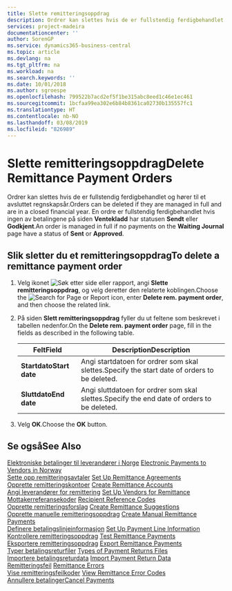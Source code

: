 ```yaml
---
title: Slette remitteringsoppdrag
description: Ordrer kan slettes hvis de er fullstendig ferdigbehandlet og hører til et avsluttet regnskapsår. En ordre er fullstendig ferdigbehandlet hvis ingen av betalingene på siden Ventekladd har statusen Sendt eller Godkjent.
services: project-madeira
documentationcenter: ''
author: SorenGP
ms.service: dynamics365-business-central
ms.topic: article
ms.devlang: na
ms.tgt_pltfrm: na
ms.workload: na
ms.search.keywords: ''
ms.date: 10/01/2018
ms.author: sgroespe
ms.openlocfilehash: 799522b7acd2ef5f1be315abc8eed1c46e1ec461
ms.sourcegitcommit: 1bcfaa99ea302e6b84b8361ca02730b135557fc1
ms.translationtype: HT
ms.contentlocale: nb-NO
ms.lasthandoff: 03/08/2019
ms.locfileid: "826989"
---
```

# <a name="delete-remittance-payment-orders"></a><span data-ttu-id="976b9-104">Slette remitteringsoppdrag</span><span class="sxs-lookup"><span data-stu-id="976b9-104">Delete Remittance Payment Orders</span></span>
<span data-ttu-id="976b9-105">Ordrer kan slettes hvis de er fullstendig ferdigbehandlet og hører til et avsluttet regnskapsår.</span><span class="sxs-lookup"><span data-stu-id="976b9-105">Orders can be deleted if they are managed in full and are in a closed financial year.</span></span> <span data-ttu-id="976b9-106">En ordre er fullstendig ferdigbehandlet hvis ingen av betalingene på siden **Ventekladd** har statusen **Sendt** eller **Godkjent**.</span><span class="sxs-lookup"><span data-stu-id="976b9-106">An order is managed in full if no payments on the **Waiting Journal** page have a status of **Sent** or **Approved**.</span></span>  

## <a name="to-delete-a-remittance-payment-order"></a><span data-ttu-id="976b9-107">Slik sletter du et remitteringsoppdrag</span><span class="sxs-lookup"><span data-stu-id="976b9-107">To delete a remittance payment order</span></span>  

1.  <span data-ttu-id="976b9-108">Velg ikonet ![Søk etter side eller rapport](../../media/ui-search/search_small.png "Søk etter side eller rapport"), angi **Slette remitteringsoppdrag**, og velg deretter den relaterte koblingen.</span><span class="sxs-lookup"><span data-stu-id="976b9-108">Choose the ![Search for Page or Report](../../media/ui-search/search_small.png "Search for Page or Report icon") icon, enter **Delete rem. payment order**, and then choose the related link.</span></span>  
2.  <span data-ttu-id="976b9-109">På siden **Slett remitteringsoppdrag** fyller du ut feltene som beskrevet i tabellen nedenfor.</span><span class="sxs-lookup"><span data-stu-id="976b9-109">On the **Delete rem. payment order** page, fill in the fields as described in the following table.</span></span>  

    |<span data-ttu-id="976b9-110">Felt</span><span class="sxs-lookup"><span data-stu-id="976b9-110">Field</span></span>|<span data-ttu-id="976b9-111">Description</span><span class="sxs-lookup"><span data-stu-id="976b9-111">Description</span></span>|  
    |---------------------------------|---------------------------------------|  
    |<span data-ttu-id="976b9-112">**Startdato**</span><span class="sxs-lookup"><span data-stu-id="976b9-112">**Start date**</span></span>|<span data-ttu-id="976b9-113">Angi startdatoen for ordrer som skal slettes.</span><span class="sxs-lookup"><span data-stu-id="976b9-113">Specify the start date of orders to be deleted.</span></span>|  
    |<span data-ttu-id="976b9-114">**Sluttdato**</span><span class="sxs-lookup"><span data-stu-id="976b9-114">**End date**</span></span>|<span data-ttu-id="976b9-115">Angi sluttdatoen for ordrer som skal slettes.</span><span class="sxs-lookup"><span data-stu-id="976b9-115">Specify the end date of orders to be deleted.</span></span>|  

3.  <span data-ttu-id="976b9-116">Velg **OK**.</span><span class="sxs-lookup"><span data-stu-id="976b9-116">Choose the **OK** button.</span></span>  

## <a name="see-also"></a><span data-ttu-id="976b9-117">Se også</span><span class="sxs-lookup"><span data-stu-id="976b9-117">See Also</span></span>  
 <span data-ttu-id="976b9-118">[Elektroniske betalinger til leverandører i Norge](electronic-payments-to-vendors-in-norway.md) </span><span class="sxs-lookup"><span data-stu-id="976b9-118">[Electronic Payments to Vendors in Norway](electronic-payments-to-vendors-in-norway.md) </span></span>  
 <span data-ttu-id="976b9-119">[Sette opp remitteringsavtaler](how-to-set-up-remittance-agreements.md) </span><span class="sxs-lookup"><span data-stu-id="976b9-119">[Set Up Remittance Agreements](how-to-set-up-remittance-agreements.md) </span></span>  
 <span data-ttu-id="976b9-120">[Opprette remitteringskontoer](how-to-create-remittance-accounts.md) </span><span class="sxs-lookup"><span data-stu-id="976b9-120">[Create Remittance Accounts](how-to-create-remittance-accounts.md) </span></span>  
 <span data-ttu-id="976b9-121">[Angi leverandører for remittering](how-to-set-up-vendors-for-remittance.md) </span><span class="sxs-lookup"><span data-stu-id="976b9-121">[Set Up Vendors for Remittance](how-to-set-up-vendors-for-remittance.md) </span></span>  
 <span data-ttu-id="976b9-122">[Mottakerreferansekoder](recipient-reference-codes.md) </span><span class="sxs-lookup"><span data-stu-id="976b9-122">[Recipient Reference Codes](recipient-reference-codes.md) </span></span>  
 <span data-ttu-id="976b9-123">[Opprette remitteringsforslag](how-to-create-remittance-suggestions.md) </span><span class="sxs-lookup"><span data-stu-id="976b9-123">[Create Remittance Suggestions](how-to-create-remittance-suggestions.md) </span></span>  
 <span data-ttu-id="976b9-124">[Opprette manuelle remitteringsoppdrag](how-to-create-manual-remittance-payments.md) </span><span class="sxs-lookup"><span data-stu-id="976b9-124">[Create Manual Remittance Payments](how-to-create-manual-remittance-payments.md) </span></span>  
 <span data-ttu-id="976b9-125">[Definere betalingslinjeinformasjon](how-to-set-up-payment-line-information.md) </span><span class="sxs-lookup"><span data-stu-id="976b9-125">[Set Up Payment Line Information](how-to-set-up-payment-line-information.md) </span></span>  
 <span data-ttu-id="976b9-126">[Kontrollere remitteringsoppdrag](how-to-test-remittance-payments.md) </span><span class="sxs-lookup"><span data-stu-id="976b9-126">[Test Remittance Payments](how-to-test-remittance-payments.md) </span></span>  
 <span data-ttu-id="976b9-127">[Eksportere remitteringsoppdrag](how-to-export-remittance-payments.md) </span><span class="sxs-lookup"><span data-stu-id="976b9-127">[Export Remittance Payments](how-to-export-remittance-payments.md) </span></span>  
 <span data-ttu-id="976b9-128">[Typer betalingsreturfiler](types-of-payment-returns-files.md) </span><span class="sxs-lookup"><span data-stu-id="976b9-128">[Types of Payment Returns Files](types-of-payment-returns-files.md) </span></span>  
 <span data-ttu-id="976b9-129">[Importere betalingsreturdata](how-to-import-payment-return-data.md) </span><span class="sxs-lookup"><span data-stu-id="976b9-129">[Import Payment Return Data](how-to-import-payment-return-data.md) </span></span>  
 <span data-ttu-id="976b9-130">[Remitteringsfeil](remittance-errors.md) </span><span class="sxs-lookup"><span data-stu-id="976b9-130">[Remittance Errors](remittance-errors.md) </span></span>  
 <span data-ttu-id="976b9-131">[Vise remitteringsfeilkoder](how-to-view-remittance-error-codes.md) </span><span class="sxs-lookup"><span data-stu-id="976b9-131">[View Remittance Error Codes](how-to-view-remittance-error-codes.md) </span></span>  
 [<span data-ttu-id="976b9-132">Annullere betalinger</span><span class="sxs-lookup"><span data-stu-id="976b9-132">Cancel Payments</span></span>](how-to-cancel-payments.md)
